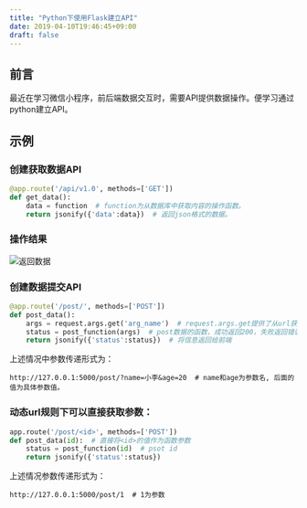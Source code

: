 ```yaml
---
title: "Python下使用Flask建立API"
date: 2019-04-10T19:46:45+09:00
draft: false
---
```


## 前言
最近在学习微信小程序，前后端数据交互时，需要API提供数据操作。便学习通过python建立API。

## 示例

### 创建获取数据API
```python
@app.route('/api/v1.0', methods=['GET'])
def get_data():
    data = function  # function为从数据库中获取内容的操作函数。
    return jsonify({'data':data})  # 返回json格式的数据。
```

### 操作结果
![返回数据](http://pp0miv3mb.bkt.clouddn.com/20190410200053.png)


### 创建数据提交API
```python
@app.route('/post/', methods=['POST'])
def post_data():
    args = request.args.get('arg_name')  # request.args.get提供了从url获取参数的功能，通过参数将数据传递后后端
    status = post_function(args)  # post数据的函数，成功返回200，失败返回错误信息。
    return jsonify({'status':status})  # 将信息返回给前端
```

上述情况中参数传递形式为：
```
http://127.0.0.1:5000/post/?name=小李&age=20  # name和age为参数名, 后面的值为具体参数值。
```

### 动态url规则下可以直接获取参数：
```python
app.route('/post/<id>', methods=['POST'])
def post_data(id):  # 直接将<id>的值作为函数参数
    status = post_function(id)  # psot id
    return jsonify({'status':status})
```

上述情况参数传递形式为：
```
http://127.0.0.1:5000/post/1  # 1为参数
```

